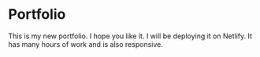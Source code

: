 # Portfolio

This is my new portfolio. I hope you like it. I will be deploying it on Netlify. It has many hours of work and is also responsive.
